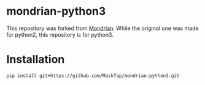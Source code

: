 # mondrian-python3
This repository was forked from [Mondrian](https://github.com/qiyuangong/Mondrian).
While the original one was made for python2, this repository is for python3.

# Installation

```sh
pip install git+https://github.com/MaskTap/mondrian-python3.git
```
